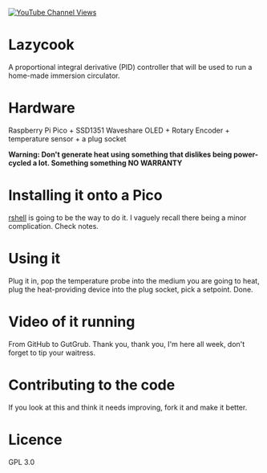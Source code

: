 [![YouTube Channel Views](https://img.shields.io/youtube/channel/views/UCz5BOU9J9pB_O0B8-rDjCWQ?label=YouTube&style=social)](https://www.youtube.com/channel/UCz5BOU9J9pB_O0B8-rDjCWQ)

# Lazycook

A proportional integral derivative (PID) controller that will be used to run a home-made immersion circulator.

# Hardware

Raspberry Pi Pico + SSD1351 Waveshare OLED + Rotary Encoder + temperature sensor + a plug socket 

**Warning: Don't generate heat using something that dislikes being power-cycled a lot. Something something NO WARRANTY**

# Installing it onto a Pico

[rshell](https://github.com/dhylands/rshell) is going to be the way to do it. I vaguely recall there being a minor complication. Check notes. 

# Using it

Plug it in, pop the temperature probe into the medium you are going to heat, plug the heat-providing device into the plug socket, pick a setpoint. Done.

# Video of it running

From GitHub to GutGrub. Thank you, thank you, I'm here all week, don't forget to tip your waitress.

# Contributing to the code

If you look at this and think it needs improving, fork it and make it better.

# Licence 
GPL 3.0
